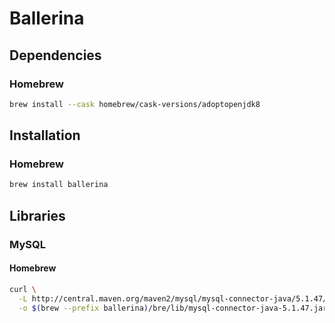 # Ballerina

<!--
https://github.com/CORDEA/archivist
-->

## Dependencies

### Homebrew

```sh
brew install --cask homebrew/cask-versions/adoptopenjdk8
```

## Installation

### Homebrew

```sh
brew install ballerina
```

## Libraries

### MySQL

#### Homebrew

```sh
curl \
  -L http://central.maven.org/maven2/mysql/mysql-connector-java/5.1.47/mysql-connector-java-5.1.47.jar \
  -o $(brew --prefix ballerina)/bre/lib/mysql-connector-java-5.1.47.jar
```
